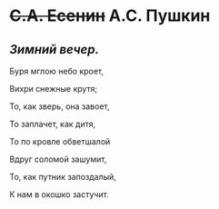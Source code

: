 # ~~С.А. Есенин~~ А.С. Пушкин
## __*Зимний вечер.*__


Буря мглою небо кроет,

Вихри снежные крутя;

То, как зверь, она завоет,

То заплачет, как дитя,

То по кровле обветшалой

Вдруг соломой зашумит,

То, как путник запоздалый,

К нам в окошко застучит.

